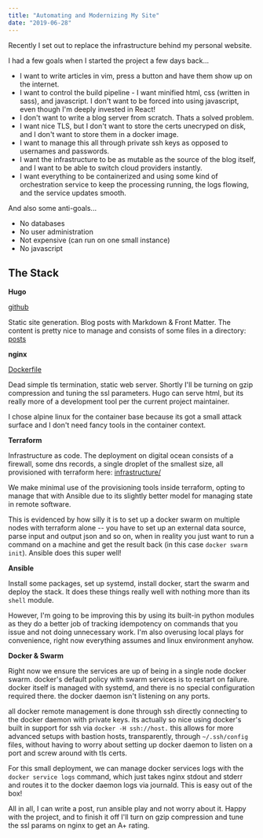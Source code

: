 ```yaml
---
title: "Automating and Modernizing My Site"
date: "2019-06-28"
---
```


Recently I set out to replace the infrastructure behind my personal website.

I had a few goals when I started the project a few days back...

- I want to write articles in vim, press a button and have them show up on the
  internet.
- I want to control the build pipeline - I want minified html, css (written in
  sass), and javascript. I don't want to be forced into using javascript, even
  though I'm deeply invested in React!
- I don't want to write a blog server from scratch. Thats a solved problem.
- I want nice TLS, but I don't want to store the certs unecryped on disk, and I
  don't want to store them in a docker image.
- I want to manage this all through private ssh keys as opposed to usernames and
  passwords.
- I want the infrastructure to be as mutable as the source of the blog itself,
  and I want to be able to switch cloud providers instantly.
- I want everything to be containerized and using some kind of orchestration
  service to keep the processing running, the logs flowing, and the service
  updates smooth.

And also some anti-goals...

- No databases
- No user administration
- Not expensive (can run on one small instance)
- No javascript

## The Stack

**Hugo**

[github](https://github.com/gohugoio/hugo)

Static site generation. Blog posts with Markdown & Front Matter. The content is
pretty nice to manage and consists of some files in a directory:
[posts](https://github.com/jmoyers/jmoyers.org/tree/master/content/posts)

**nginx**

[Dockerfile](https://github.com/jmoyers/jmoyers.org/blob/master/Dockerfile)

Dead simple tls termination, static web server. Shortly I'll be turning on gzip
compression and tuning the ssl parameters. Hugo can serve html, but its really
more of a development tool per the current project maintainer.

I chose alpine linux for the container base because its got a small attack
surface and I don't need fancy tools in the container context.

**Terraform**

Infrastructure as code. The deployment on digital ocean consists of a firewall,
some dns records, a single droplet of the smallest size, all provisioned with
terraform here:
[infrastructure/](https://github.com/jmoyers/jmoyers.org/tree/master/infrastructure)

We make minimal use of the provisioning tools inside terraform, opting to manage
that with Ansible due to its slightly better model for managing state in remote
software.

This is evidenced by how silly it is to set up a docker swarm on multiple nodes
with terraform alone -- you have to set up an external data source, parse input
and output json and so on, when in reality you just want to run a command on a
machine and get the result back (in this case `docker swarm init`). Ansible does
this super well!

**Ansible**

Install some packages, set up systemd, install docker, start the swarm and
deploy the stack. It does these things really well with nothing more than its
`shell` module.

However, I'm going to be improving this by using its built-in python modules as
they do a better job of tracking idempotency on commands that you issue and not
doing unnecessary work. I'm also overusing local plays for convenience, right
now everything assumes and linux environment anyhow.

**Docker & Swarm**

Right now we ensure the services are up of being in a single node docker swarm.
docker's default policy with swarm services is to restart on failure. docker
itself is managed with systemd, and there is no special configuration required
there. the docker daemon isn't listening on any ports.

all docker remote management is done through ssh directly connecting to the
docker daemon with private keys. its actually so nice using docker's built in
support for ssh via `docker -H ssh://host.` this allows for more advanced setups
with bastion hosts, transparently, through `~/.ssh/config` files, without having
to worry about setting up docker daemon to listen on a port and screw around
with tls certs.

For this small deployment, we can manage docker services logs with the
`docker service logs` command, which just takes nginx stdout and stderr and
routes it to the docker daemon logs via journald. This is easy out of the box!

All in all, I can write a post, run ansible play and not worry about it. Happy
with the project, and to finish it off I'll turn on gzip compression and tune
the ssl params on nginx to get an A+ rating.
